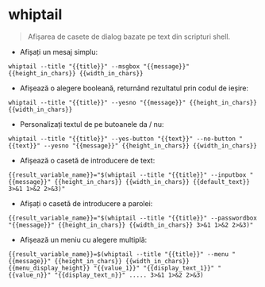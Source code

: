 # whiptail

> Afișarea de casete de dialog bazate pe text din scripturi shell.

- Afișați un mesaj simplu:

`whiptail --title "{{title}}" --msgbox "{{message}}" {{height_in_chars}} {{width_in_chars}}`

- Afișează o alegere booleană, returnând rezultatul prin codul de ieșire:

`whiptail --title "{{title}}" --yesno "{{message}}" {{height_in_chars}} {{width_in_chars}}`

- Personalizați textul de pe butoanele da / nu:

`whiptail --title "{{title}}" --yes-button "{{text}}" --no-button "{{text}}" --yesno "{{message}}" {{height_in_chars}} {{width_in_chars}}`

- Afișează o casetă de introducere de text:

`{{result_variable_name}}="$(whiptail --title "{{title}}" --inputbox "{{message}}" {{height_in_chars}} {{width_in_chars}} {{default_text}} 3>&1 1>&2 2>&3)"`

- Afișați o casetă de introducere a parolei:

`{{result_variable_name}}="$(whiptail --title "{{title}}" --passwordbox "{{message}}" {{height_in_chars}} {{width_in_chars}} 3>&1 1>&2 2>&3)"`

- Afișează un meniu cu alegere multiplă:

`{{result_variable_name}}=$(whiptail --title "{{title}}" --menu "{{message}}" {{height_in_chars}} {{width_in_chars}} {{menu_display_height}} "{{value_1}}" "{{display_text_1}}" "{{value_n}}" "{{display_text_n}}" ..... 3>&1 1>&2 2>&3)`
